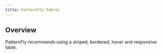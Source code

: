 ```yaml
---
title: PatternFly Tables
---
```

## Overview

PatternFly recommends using a striped, bordered, hover and responsive table.

